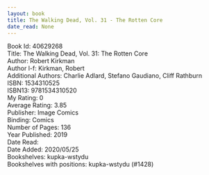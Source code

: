 ```yaml
---
layout: book
title: The Walking Dead, Vol. 31 - The Rotten Core
date_read: None
---
```


Book Id: 40629268<br />
Title: The Walking Dead, Vol. 31: The Rotten Core<br />
Author: Robert Kirkman<br />
Author l-f: Kirkman, Robert<br />
Additional Authors: Charlie Adlard, Stefano Gaudiano, Cliff Rathburn<br />
ISBN: 1534310525<br />
ISBN13: 9781534310520<br />
My Rating: 0<br />
Average Rating: 3.85<br />
Publisher: Image Comics<br />
Binding: Comics<br />
Number of Pages: 136<br />
Year Published: 2019<br />
Date Read: <br />
Date Added: 2020/05/25<br />
Bookshelves: kupka-wstydu<br />
Bookshelves with positions: kupka-wstydu (#1428)<br />


